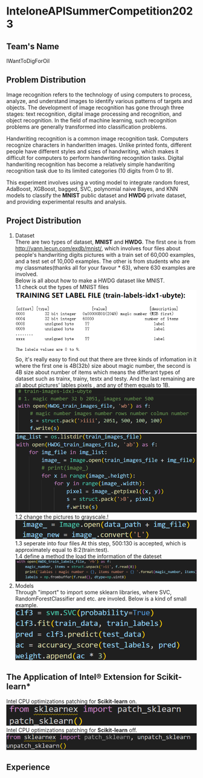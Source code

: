 # InteloneAPISummerCompetition2023
## Team's Name  
IWantToDigForOil  
## Problem Distribution  
Image recognition refers to the technology of using computers to process, analyze, and understand images to identify various patterns of targets and objects. The development of image recognition has gone through three stages: text recognition, digital image processing and recognition, and object recognition. In the field of machine learning, such recognition problems are generally transformed into classification problems.

Handwriting recognition is a common image recognition task. Computers recognize characters in handwritten images. Unlike printed fonts, different people have different styles and sizes of handwriting, which makes it difficult for computers to perform handwriting recognition tasks. Digital handwriting recognition has become a relatively simple handwriting recognition task due to its limited categories (10 digits from 0 to 9).

This experiment involves using a voting model to integrate random forest, AdaBoost, XGBoost, bagged, SVC, polynomial naive Bayes, and KNN models to classify the **MNIST** public dataset and **HWDG** private dataset, and providing experimental results and analysis.  
## Project Distribution 
1. Dataset  
There are two types of dataset, **MNIST** and **HWDG**. The first one is from http://yann.lecun.com/exdb/mnist/, which involves four files about people's handwriting digits pictures with a train set of 60,000 examples, and a test set of 10,000 examples. The other is from students who are my classmates(thanks all for your favour * 63), where 630 examples are involved.  
Below is all about how to make a HWDG dataset like MNIST.  
    1.1 check out the types of MNIST files![Alt text](image.png)  
    So, it's really easy to find out that there are three kinds of infomation in it where the first one is 4B(32b) size about magic number, the second is 4B size about number of items which means the differant types of dataset such as trainx, trainy, testx and testy. And the last remaining are all about pictures' lables pixels , and any of them equals to 1B.![Alt text](image-1.png)![Alt text](image-2.png)  
    1.2 change the pictures to grayscale.!![Alt text](image-4.png)  
    1.3 seperate into four files
    At this step, 500:130 is accepted, which is approximately equal to 8:2(train:test).  
    1.4 define a method the load the information of the dateset ![Alt text](image-5.png)
2. Models  
Through "import" to import some sklearn libraries, where SVC, RandomForestClassifier and etc. are involed. Below is a kind of small example. ![Alt text](image-6.png)
## The Application of Intel® Extension for Scikit-learn*  
Intel CPU optimizations patching for **Scikit-learn** on.
![Alt text](image-7.png)
Intel CPU optimizations patching for **Scikit-learn** off.![Alt text](image-8.png)
## Experience  
